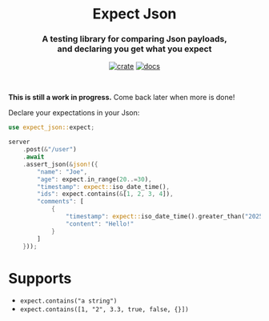<div align="center">
  <h1>
    Expect Json
  </h1>

  <h3>
    A testing library for comparing Json payloads,<br/>
    and declaring you get what you expect
  </h3>

  [![crate](https://img.shields.io/crates/v/expect-json.svg)](https://crates.io/crates/expect-json)
  [![docs](https://docs.rs/expect-json/badge.svg)](https://docs.rs/expect-json)

  <br/>
</div>

**This is still a work in progress.** Come back later when more is done!

Declare your expectations in your Json:

```rust
use expect_json::expect;

server
    .post(&"/user")
    .await
    .assert_json(&json!({
        "name": "Joe",
        "age": expect.in_range(20..=30),
        "timestamp": expect::iso_date_time(),
        "ids": expect.contains(&[1, 2, 3, 4]),
        "comments": [
            {
                "timestamp": expect::iso_date_time().greater_than("2025-01-01"),
                "content": "Hello!"
            }
        ]
    }));
```

# Supports

 * `expect.contains("a string")`
 * `expect.contains([1, "2", 3.3, true, false, {}])`
